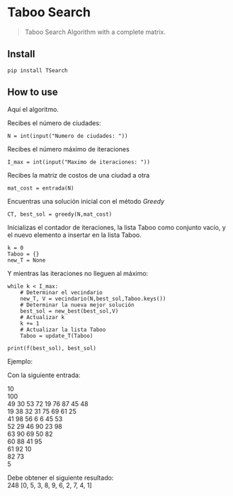 # Taboo Search
> Taboo Search Algorithm with a complete matrix.


## Install

`pip install TSearch`

## How to use

Aquí el algoritmo.

Recibes el número de ciudades:

```
N = int(input("Numero de ciudades: "))
```

Recibes el número máximo de iteraciones

```
I_max = int(input("Maximo de iteraciones: "))
```

Recibes la matriz de costos de una ciudad a otra

```
mat_cost = entrada(N)
```

Encuentras una solución inicial con el método _Greedy_

```
CT, best_sol = greedy(N,mat_cost)
```

Inicializas el contador de iteraciones, la lista Taboo como conjunto vacío, y el nuevo elemento a insertar en la lista Taboo.

```
k = 0
Taboo = {}
new_T = None
```

Y mientras las iteraciones no lleguen al máximo:

```
while k < I_max:
    # Determinar el vecindario
    new_T, V = vecindario(N,best_sol,Taboo.keys())
    # Determinar la nueva mejor solución
    best_sol = new_best(best_sol,V)
    # Actualizar k
    k += 1
    # Actualizar la lista Taboo
    Taboo = update_T(Taboo)
```

```
print(f(best_sol), best_sol)
```

Ejemplo:

Con la siguiente entrada:

10 <br>
100 <br>
49 30 53 72 19 76 87 45 48<br>
19 38 32 31 75 69 61 25<br>
41 98 56 6 6 45 53<br>
52 29 46 90 23 98<br>
63 90 69 50 82<br>
60 88 41 95<br>
61 92 10<br>
82 73<br>
5<br>

Debe obtener el siguiente resultado:<br>
248 [0, 5, 3, 8, 9, 6, 2, 7, 4, 1]
